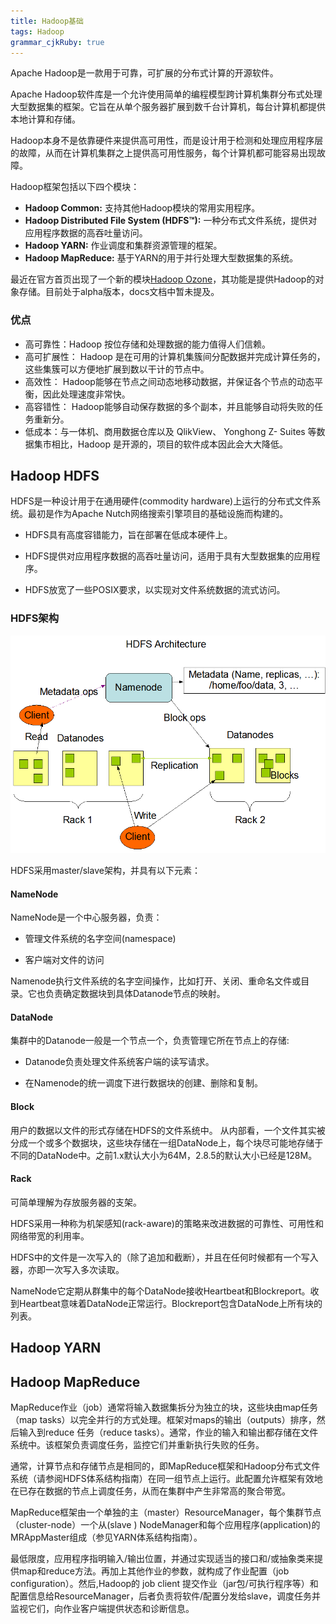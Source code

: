 ```yaml
---
title: Hadoop基础 
tags: Hadoop
grammar_cjkRuby: true
---
```


Apache Hadoop是一款用于可靠，可扩展的分布式计算的开源软件。

Apache Hadoop软件库是一个允许使用简单的编程模型跨计算机集群分布式处理大型数据集的框架。它旨在从单个服务器扩展到数千台计算机，每台计算机都提供本地计算和存储。

Hadoop本身不是依靠硬件来提供高可用性，而是设计用于检测和处理应用程序层的故障，从而在计算机集群之上提供高可用性服务，每个计算机都可能容易出现故障。

Hadoop框架包括以下四个模块：

- **Hadoop Common:** 支持其他Hadoop模块的常用实用程序。
- **Hadoop Distributed File System (HDFS™):** 一种分布式文件系统，提供对应用程序数据的高吞吐量访问。
- **Hadoop YARN:** 作业调度和集群资源管理的框架。
- **Hadoop MapReduce:** 基于YARN的用于并行处理大型数据集的系统。

最近在官方首页出现了一个新的模块[Hadoop Ozone](https://hadoop.apache.org/ozone/)，其功能是提供Hadoop的对象存储。目前处于alpha版本，docs文档中暂未提及。

### 优点
- 高可靠性：Hadoop 按位存储和处理数据的能力值得人们信赖。
- 高可扩展性： Hadoop 是在可用的计算机集簇间分配数据并完成计算任务的，这些集簇可以方便地扩展到数以干计的节点中。
- 高效性： Hadoop能够在节点之间动态地移动数据，并保证各个节点的动态平衡，因此处理速度非常快。
- 高容错性： Hadoop能够自动保存数据的多个副本，并且能够自动将失败的任务重新分。
- 低成本：与一体机、商用数据仓库以及 QlikView、 Yonghong Z- Suites 等数据集市相比，Hadoop 是开源的，项目的软件成本因此会大大降低。

## Hadoop HDFS

HDFS是一种设计用于在通用硬件(commodity hardware)上运行的分布式文件系统。最初是作为Apache Nutch网络搜索引擎项目的基础设施而构建的。

- HDFS具有高度容错能力，旨在部署在低成本硬件上。

- HDFS提供对应用程序数据的高吞吐量访问，适用于具有大型数据集的应用程序。

- HDFS放宽了一些POSIX要求，以实现对文件系统数据的流式访问。

### HDFS架构

![图1-HDFS架构](./images/1539076382731.png)

HDFS采用master/slave架构，并具有以下元素：

#### NameNode

NameNode是一个中心服务器，负责：

- 管理文件系统的名字空间(namespace)

- 客户端对文件的访问

Namenode执行文件系统的名字空间操作，比如打开、关闭、重命名文件或目录。它也负责确定数据块到具体Datanode节点的映射。

#### DataNode

集群中的Datanode一般是一个节点一个，负责管理它所在节点上的存储:

- Datanode负责处理文件系统客户端的读写请求。

- 在Namenode的统一调度下进行数据块的创建、删除和复制。

#### Block

用户的数据以文件的形式存储在HDFS的文件系统中。  	从内部看，一个文件其实被分成一个或多个数据块，这些块存储在一组DataNode上，每个块尽可能地存储于不同的DataNode中。之前1.x默认大小为64M，2.8.5的默认大小已经是128M。

#### Rack
可简单理解为存放服务器的支架。

HDFS采用一种称为机架感知(rack-aware)的策略来改进数据的可靠性、可用性和网络带宽的利用率。

HDFS中的文件是一次写入的（除了追加和截断），并且在任何时候都有一个写入器，亦即一次写入多次读取。

NameNode它定期从群集中的每个DataNode接收Heartbeat和Blockreport。收到Heartbeat意味着DataNode正常运行。Blockreport包含DataNode上所有块的列表。

## Hadoop YARN

## Hadoop MapReduce

MapReduce作业（job）通常将输入数据集拆分为独立的块，这些块由map任务（map tasks）以完全并行的方式处理。框架对maps的输出（outputs）排序，然后输入到reduce 任务（reduce tasks）。通常，作业的输入和输出都存储在文件系统中。该框架负责调度任务，监控它们并重新执行失败的任务。

通常，计算节点和存储节点是相同的，即MapReduce框架和Hadoop分布式文件系统（请参阅HDFS体系结构指南）在同一组节点上运行。此配置允许框架有效地在已存在数据的节点上调度任务，从而在集群中产生非常高的聚合带宽。

MapReduce框架由一个单独的主（master）ResourceManager，每个集群节点（cluster-node）一个从(slave ) NodeManager和每个应用程序(application)的MRAppMaster组成（参见YARN体系结构指南）。


最低限度，应用程序指明输入/输出位置，并通过实现适当的接口和/或抽象类来提供map和reduce方法。再加上其他作业的参数，就构成了作业配置（job configuration）。然后,Hadoop的 job client 提交作业（jar包/可执行程序等）和配置信息给ResourceManager，后者负责将软件/配置分发给slave，调度任务并监视它们，向作业客户端提供状态和诊断信息。